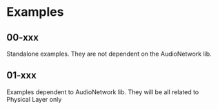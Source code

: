 # Examples

## 00-xxx

Standalone examples. They are not dependent on the AudioNetwork lib.

## 01-xxx

Examples dependent to AudioNetwork lib. They will be all related to Physical Layer only
